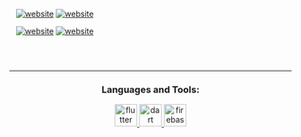 &nbsp;&nbsp;
[![website](./img/twitter-light.svg)](https://twitter.com/zalcod)
[![website](./img/twitter-dark.svg)](https://twitter.com/zalcod)

&nbsp;&nbsp;
[![website](./img/linkedin-light.svg)](https://linkedin.com/in/zalcod)
[![website](./img/linkedin-dark.svg)](https://linkedin.com/in/zalcod)


<br />
<br />

---
<h3 align="center">Languages and Tools:</h3>
<p align="center"> <a href="https://www.w3schools.com/cs/" target="_blank" rel="noreferrer"> 
<a href="https://flutter.dev" target="_blank" rel="noreferrer"> <img src="https://www.vectorlogo.zone/logos/flutterio/flutterio-icon.svg" alt="flutter" width="40" height="40"/> </a>
<a href="https://dart.dev" target="_blank" rel="noreferrer"> <img src="https://www.vectorlogo.zone/logos/dartlang/dartlang-icon.svg" alt="dart" width="40" height="40"/> </a> 
<a href="https://firebase.google.com/" target="_blank" rel="noreferrer"> <img src="https://www.vectorlogo.zone/logos/firebase/firebase-icon.svg" alt="firebase"
  width="40" height="40"/> </a>
  </p>
  
